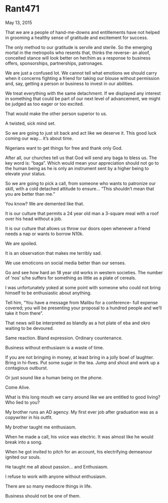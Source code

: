 # Rant471


May 13, 2015

That we are a people of hand-me-downs and entitlements have not helped in grooming a healthy sense of gratitude and excitement for success.

The only method to our gratitude is servile and sterile. So the emerging mortal in the metropolis who resents that, thinks the reverse- an aloof, conceited stance will look better on her/him as a response to business offers, sponsorships, partnerships, patronages.

We are just a confused lot. We cannot tell what emotions we should carry when it concerns fighting a friend for taking our blouse without permission and, say, getting a person or business to invest in our abilities.

We treat everything with the same detachment. If we displayed any interest in something that could be part of our next level of advancement, we might be judged as too eager or too excited.

That would make the other person superior to us. 

A twisted, sick mind set.

So we are going to just sit back and act like we deserve it. This good luck coming our way… it’s about time.

Nigerians want to get things for free and thank only God.

After all, our churches tell us that God will send any baga to bless us. The key word is: “baga”. Which would mean your appreciation should not go to the human being as he is only an instrument sent by a higher being to elevate your status.

So we are going to pick a call, from someone who wants to patronize our skill, with a cold detached attitude to ensure… “This shouldn’t mean that you are better than me.”

You know? We are demented like that.

It is our culture that permits a 24 year old man a 3-square meal with a roof over his head without a job. 

It is our culture that allows us throw our doors open whenever a friend needs a nap or wants to borrow N10k.

We are spoiled.

It is an observation that makes me terribly sad.

We use emoticons on social media better than our senses.

Go and see how hard an 18 year old works in western societies. The number of ‘nos’ s/he suffers for something as little as a plate of cereals.

I was unfortunately yoked at some point with someone who could not bring himself to be enthusiastic about anything.

Tell him, “You have a message from Malibu for a conference- full expense covered; you will be presenting your proposal to a hundred people and we’ll take it from there”.

That news will be interpreted as blandly as a hot plate of eba and okro waiting to be devoured. 

Same reaction. Bland expression. Ordinary countenance.

Business without enthusiasm is a waste of time.

If you are not bringing in money, at least bring in a jolly bowl of laughter. Bring in hi-fives. Put some sugar in the tea. Jump and shout and work up a contagious outburst.

Or just sound like a human being on the phone.

Come Alive.

What is this long mouth we carry around like we are entitled to good living? Who lied to you?

My brother runs an AD agency. My first ever job after graduation was as a copywriter in his outfit.

My brother taught me enthusiasm. 

When he made a call, his voice was electric. It was almost like he would break into a song. 

When he got invited to pitch for an account, his electrifying demeanour ignited our souls.

He taught me all about passion... and Enthusiasm.

I refuse to work with anyone without enthusiasm.

There are so many mediocre things in life.

Business should not be one of them.